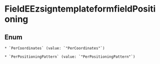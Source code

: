 
# FieldEEzsigntemplateformfieldPositioning

## Enum


    * `PerCoordinates` (value: `"PerCoordinates"`)

    * `PerPositioningPattern` (value: `"PerPositioningPattern"`)



